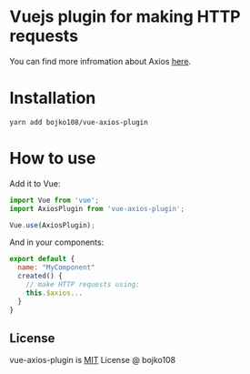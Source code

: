 # Vuejs plugin for making HTTP requests

You can find more infromation about Axios [here](https://github.com/axios/axios).

# Installation

```
yarn add bojko108/vue-axios-plugin
```

# How to use

Add it to Vue:
```js
import Vue from 'vue';
import AxiosPlugin from 'vue-axios-plugin';

Vue.use(AxiosPlugin);
```

And in your components:
```js
export default {
  name: "MyComponent"
  created() {
    // make HTTP requests using:
    this.$axios...
  }
}
```

## License

vue-axios-plugin is [MIT](https://github.com/bojko108/vue-axios-plugin/tree/master/LICENSE) License @ bojko108
